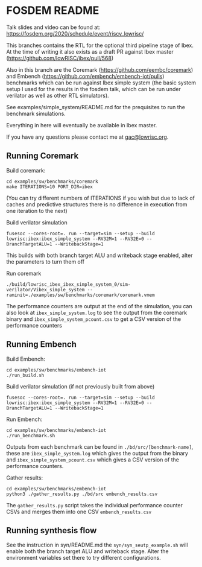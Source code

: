 # FOSDEM README

Talk slides and video can be found at:
https://fosdem.org/2020/schedule/event/riscv_lowrisc/

This branches contains the RTL for the optional third pipeline stage of Ibex. At
the time of writing it also exists as a draft PR against Ibex master
(https://github.com/lowRISC/ibex/pull/568)

Also in this branch are the Coremark (https://github.com/eembc/coremark) and
Embench (https://github.com/embench/embench-iot/pulls) benchmarks which can be
run against Ibex simple system (the basic system setup I used for the results in
the fosdem talk, which can be run under verilator as well as other RTL
simulators).

See examples/simple_system/README.md for the prequisites to run the benchmark
simulations.

Everything in here will eventually be available in Ibex master.

If you have any questions please contact me at gac@lowrisc.org.

## Running Coremark

Build coremark:

```
cd examples/sw/benchmarks/coremark
make ITERATIONS=10 PORT_DIR=ibex
```

(You can try different numbers of ITERATIONS if you wish but due to lack of
caches and predictive structures there is no difference in execution from one
iteration to the next)

Build verilator simulation

```
fusesoc --cores-root=. run --target=sim --setup --build lowrisc:ibex:ibex_simple_system --RV32M=1 --RV32E=0 --BranchTargetALU=1 --WritebackStage=1
```

This builds with both branch target ALU and writeback stage enabled, alter the
parameters to turn them off

Run coremark

```
./build/lowrisc_ibex_ibex_simple_system_0/sim-verilator/Vibex_simple_system --raminit=./examples/sw/benchmarks/coremark/coremark.vmem
```

The performance counters are output at the end of the simulation, you can also
look at `ibex_simple_system.log` to see the output from the coremark binary and
`ibex_simple_system_pcount.csv` to get a CSV version of the performance counters

## Running Embench

Build Embench:

```
cd examples/sw/benchmarks/embench-iot
./run_build.sh
```

Build verilator simulation (if not previously built from above)

```
fusesoc --cores-root=. run --target=sim --setup --build lowrisc:ibex:ibex_simple_system --RV32M=1 --RV32E=0 --BranchTargetALU=1 --WritebackStage=1
```

Run Embench:

```
cd examples/sw/benchmarks/embench-iot
./run_benchmark.sh
```

Outputs from each benchmark can be found in `./bd/src/[benchmark-name]`, these
are `ibex_simple_system.log` which gives the output from the binary and
`ibex_simple_system_pcount.csv` which gives a CSV version of the performance
counters.

Gather results:

```
cd examples/sw/benchmarks/embench-iot
python3 ./gather_results.py ./bd/src embench_results.csv
```

The `gather_results.py` script takes the individual performance counter CSVs and
merges them into one CSV `embench_results.csv`

## Running synthesis flow

See the instruction in syn/README.md the `syn/syn_seutp_example.sh` will enable
both the branch target ALU and writeback stage. Alter the environment variables
set there to try different configurations.
